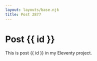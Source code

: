 ```yaml
---
layout: layouts/base.njk
title: Post 2877
---
```


# Post {{ id }}

This is post {{ id }} in my Eleventy project.
